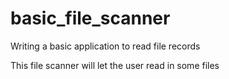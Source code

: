 # basic_file_scanner
Writing a basic application to read file records

This file scanner will let the user read in some files
